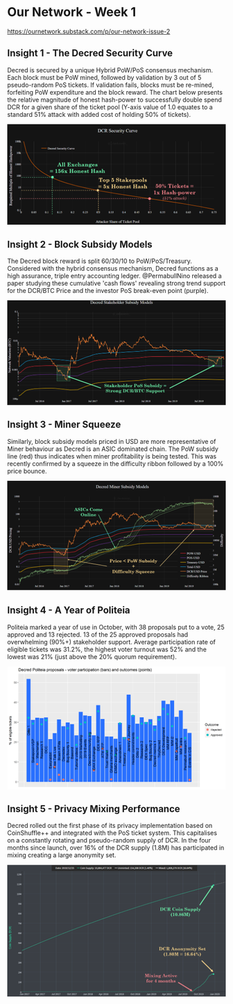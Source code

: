 # Our Network - Week 1
https://ournetwork.substack.com/p/our-network-issue-2

## Insight 1 - The Decred Security Curve
Decred is secured by a unique Hybrid PoW/PoS consensus mechanism. Each block must be PoW mined, followed by validation by 3 out of 5 pseudo-random PoS tickets. If validation fails, blocks must be re-mined, forfeiting PoW expenditure  and the block reward. The chart below presents the relative magnitude of honest hash-power to successfully double spend DCR for a given share of the ticket pool (Y-axis value of 1.0 equates to a standard 51% attack with added cost of holding 50% of tickets).

![insight_1.png](images/insight_1.png)

## Insight 2 - Block Subsidy Models
The Decred block reward is split 60/30/10 to PoW/PoS/Treasury. Considered with the hybrid consensus mechanism, Decred functions as a high assurance, triple entry accounting ledger. @PermabullNino released a paper studying these cumulative 'cash flows' revealing strong trend support for the DCR/BTC Price and the investor PoS break-even point (purple).

![insight_2.png](images/insight_2.png)

## Insight 3 - Miner Squeeze
Similarly, block subsidy models priced in USD are more representative of Miner behaviour as Decred is an ASIC dominated chain. The PoW subsidy line (red) thus indicates when miner profitability is being tested. This was recently confirmed by a squeeze in the difficulty ribbon followed by a 100% price bounce.

![insight_3.png](images/insight_3.png)


## Insight 4 - A Year of Politeia

Politeia marked a year of use in October, with 38 proposals put to a vote, 25 approved and 13 rejected. 13 of the 25 approved proposals had overwhelming (90%+) stakeholder support. Average participation rate of eligible tickets was 31.2%, the highest voter turnout was 52% and the lowest was 21% (just above the 20% quorum requirement). 

![Insight 4 - Politeia voter participation rates and voting outcomes](images/insight_4.png)

## Insight 5 - Privacy Mixing Performance
Decred rolled out the first phase of its privacy implementation based on CoinShuffle++ and integrated with the PoS ticket system. This capitalises on a constantly rotating and pseudo-random supply of DCR. In the four months since launch, over 16% of the DCR supply (1.8M) has participated in mixing creating a large anonymity set.

![insight_5.png](images/insight_5.png)